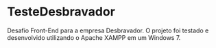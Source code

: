 # TesteDesbravador
Desafio Front-End para a empresa Desbravador. O projeto foi testado e desenvolvido utilizando o Apache XAMPP em um Windows 7.
